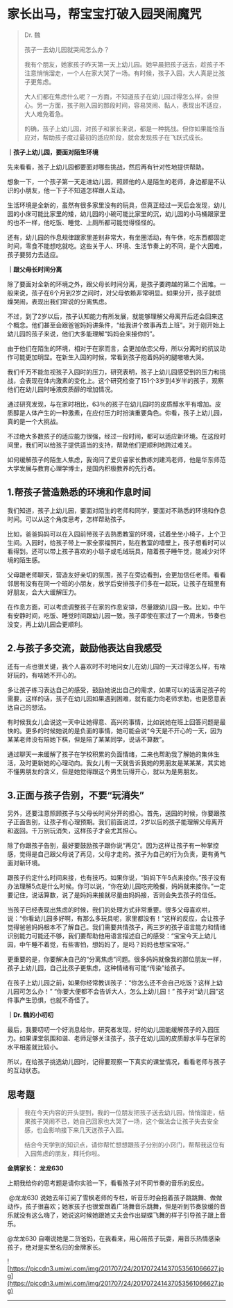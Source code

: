 # 家长出马，帮宝宝打破入园哭闹魔咒

> Dr. 魏
> 
> 孩子一去幼儿园就哭闹怎么办？
> 
> 我有个朋友，她家孩子昨天第一天上幼儿园。她早晨把孩子送去，趁孩子不注意悄悄溜走，一个人在家大哭了一场。有时候，孩子入园，大人真是比孩子更焦虑。
> 
> 大人们都在焦虑什么呢？一方面，不知道孩子在幼儿园过得怎么样，会担心。另一方面，孩子刚入园的那段时间，容易哭闹、黏人，表现出不适应，大人难免着急。
> 
> 的确，孩子上幼儿园，对孩子和家长来说，都是一种挑战。但你如果能恰当应对，帮助孩子度过最初的适应阶段，就会发现孩子在飞跃式成长。

 **｜孩子上幼儿园，要面对陌生环境**

先来看看，孩子上幼儿园都要面对哪些挑战，然后再有针对性地提供帮助。

想象一下，一个孩子第一天走进幼儿园，照顾他的人是陌生的老师，身边都是不认识的小朋友，他一下子不知道怎样跟人互动。

生活环境是全新的，虽然有很多家里没有的玩具，但真正经过一天后会发现，幼儿园的小床可能比家里的矮，幼儿园的小碗可能比家里的沉，幼儿园的小马桶跟家里的也不一样，他吃饭、睡觉、上厕所都可能觉得怪怪的。

还有，幼儿园的作息规律跟家里差别非常大，有坐圈活动，有午休，吃东西都固定时间，零食不能想吃就吃。这些关于人、环境、生活节奏上的不同，是个大困难，孩子要努力去适应。

 **｜跟父母长时间分离**

除了要面对全新的环境之外，跟父母长时间分离，是孩子要跨越的第二个困难。一般来说，孩子在6个月到2岁之间时，对父母依赖非常明显。如果分开，孩子就烦燥哭闹，表现出我们常说的分离焦虑。

不过，到了2岁以后，孩子认知能力有所发展，就能够理解父母离开后还会回来这个概念。他们甚至会跟爸爸妈妈讲条件，“给我讲个故事再去上班”。对于刚开始上幼儿园的孩子来说，他们大多能理解“妈妈会来接你的”。

由于他们在陌生的环境，相对于在家而言，会更加依恋父母，所以分离时的抗议动作可能更加明显。在新生入园的时候，常看到孩子抱着妈妈的腿嗷嗷大哭。

我们千万不能忽视孩子入园时的压力，研究表明，孩子上幼儿园感受到的压力和挑战，会表现在体内激素的变化上。这个研究检查了151个3岁到4岁半的孩子，观察他们在幼儿园时唾液皮质醇的增加情况。

通过研究发现，与在家时相比，63％的孩子在幼儿园时的皮质醇水平有增加。皮质醇是人体产生的一种激素，在应付压力时扮演重要角色。你看，孩子上幼儿园，真的是一个大挑战。

不过绝大多数孩子的适应能力很强，经过一段时间，都可以适应新环境。在这段时间里，我们可以给孩子提供适当的支持，帮助他们更顺利地跨过难关。

如何缓解孩子的陌生人焦虑，我询问了爱贝睿家长教练刘建鸿老师，他是华东师范大学发展与教育心理学博士，是国内积极教养的先行者。

## 1.帮孩子营造熟悉的环境和作息时间

我们知道，孩子上幼儿园，要面对陌生的老师和同学，要面对不熟悉的环境和作息时间。可以从这个角度思考，怎样帮助孩子。

比如，爸爸妈妈可以在入园前带孩子去熟悉教室的环境，试着坐坐小椅子，上个卫生间。入园时，给孩子带上一家全家福照片，贴在教室的墙壁上，孩子想看时可以看得到。还可以带上孩子喜欢的小毯子或毛绒玩具，陪着孩子睡午觉，能减少对环境的陌生感。

父母跟老师聊天，营造友好亲切的氛围，孩子在旁边看到，会更加信任老师。看看邻居有没有在同一个班的小朋友，放学后安排孩子们多在一起玩，让孩子在班里有好朋友，会大大缓解压力。

在作息方面，可以考虑调整孩子在家的作息安排，尽量跟幼儿园一致。比如，中午有安静时间，吃饭、睡觉时间跟幼儿园一致。孩子即使在家过了一个周末，节奏也没变，再上幼儿园会更顺利。

## 2.与孩子多交流，鼓励他表达自我感受

还有一点也很关键，我个人喜欢时不时地问女儿在幼儿园的一天过得怎么样，有啥好玩的，有啥她不开心的。

多让孩子练习表达自己的感受，鼓励她说出自己的需求，如果可以的话满足孩子的需要，这样的话，孩子在幼儿园如果遇到困难，就有能力向老师求助，也更愿意表达自己的想法。

有时候我女儿会说这一天中让她得意、高兴的事情，比如说她在班上回答问题是最快的。更多的时候她说的是负面的事情，她可能会说“今天是不开心的一天，因为某某老师没有陪她下棋，但是陪了某某同学，说话不算数”。

通过聊天一来缓解了孩子在学校积累的负面情绪，二来也帮助我了解她的集体生活，及时更新她的心理动向。我女儿有一天就告诉我她的男朋友是某某某，其实她不懂男朋友的含义，但是她觉得跟这个男生玩得开心，就以为是男朋友。

## 3.正面与孩子告别，不要“玩消失”

另外，还要注意照顾孩子与父母长时间分开的担心。首先，送园的时候，你要跟孩子正面告别，让孩子有心理预期。我们前面说过，2岁以后的孩子能理解父母离开和返回。千万别玩消失，这样孩子才会尤其担心。

除了你跟孩子告别，最好要鼓励孩子跟你说“再见”。因为这样让孩子有一种掌控感，觉得是自己跟父母说了再见，父母才走的。孩子为自己的行为负责，更有勇气面对新环境。

跟孩子约定什么时间来接，也有技巧。如果你说，“妈妈下午5点来接你。”孩子没有办法理解5点是什么时候。你可以说，“你在幼儿园吃完晚餐，妈妈就来接你。”一定要记住，说话算数，说了是妈妈来接就尽量由妈妈接，否则会失去孩子的信任。

当孩子已经表现出焦虑的时候，我们的处理方式非常重要。很多父母喜欢哄，说：“你看幼儿园多好啊，有那么多玩具呢，家里都没有！”这样的反应，会让孩子觉得爸爸妈妈根本不了解自己。我们需要共情孩子，两三岁的孩子语言能力和情绪识别能力可能还不够，我们要帮助他用语言描述自己的感受：“宝宝今天上幼儿园，中午睡不着觉，有些害怕，想妈妈了，是吗？妈妈也想宝宝呀。”

更重要的是，你要解决自己的“分离焦虑”问题。很多妈妈就像我的那位朋友一样，孩子上幼儿园，自己比孩子更焦虑，这种情绪有可能“传染”给孩子。

在孩子上幼儿园之前，如果你经常教训孩子：“你怎么还不会自己吃饭？这样上幼儿园可怎么办！” “你要大便都不会告诉大人，怎么上幼儿园！” 孩子对“幼儿园”这件事产生恐惧，也就不奇怪了。

 **｜Dr. 魏的小叨叨**

最后，我要叨叨一个好消息给你，研究者发现，好的幼儿园能缓解孩子的入园压力。如果课堂氛围和谐、老师足够关注孩子，孩子在幼儿园的皮质醇水平与在家的水平相差就比较小。

所以，在给孩子挑选幼儿园时，记得要观察一下真实的课堂情况，看看老师与孩子的互动状态。

## 思考题

> 我在今天内容的开头提到，我的一位朋友把孩子送去幼儿园，悄悄溜走，结果孩子哭闹不已，她自己回家也大哭了一场，这个做法会让孩子失去安全感，也会影响接下来几天送孩子入园。
> 
> 
> 
> 结合今天学到的知识点，请你帮忙想想跟孩子分别的小窍门，帮帮我这位有入园焦虑的朋友，拜托你啦。

 **金牌家长：**  **龙龙630**

上期我给你的思考题是请你实验一下，看看孩子对不同节奏的音乐的反应。

 @龙龙630 说她去年订阅了雪枫老师的专栏，听音乐时会抱着孩子跳跳舞、做做动作，孩子很喜欢；她家孩子也很爱跟着广场舞音乐跳舞，但是听到节奏放缓的音乐就没有这么嗨了，她说这时候她跟她丈夫会作出蝴蝶飞舞的样子引导孩子跟上音乐。

@龙龙630 自嘲说她是二货爸妈，在我看来，用心陪孩子玩耍，用音乐热情感染孩子，绝对是实至名归的金牌家长。

![https://piccdn3.umiwi.com/img/201707/24/201707241437053561066627.jpg](https://piccdn3.umiwi.com/img/201707/24/201707241437053561066627.jpg)

---
